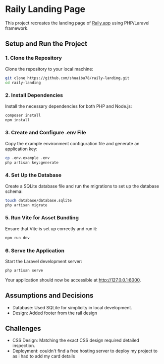# Raily Landing Page

This project recreates the landing page of [Raily.app](https://raily.app) using PHP/Laravel framework.

## Setup and Run the Project

### 1. Clone the Repository

Clone the repository to your local machine:

```bash
git clone https://github.com/shuaibu78/raily-landing.git
cd raily-landing
```

### 2. Install Dependencies

Install the necessary dependencies for both PHP and Node.js:

```bash
composer install
npm install
```

### 3. Create and Configure .env File

Copy the example environment configuration file and generate an application key:

```bash
cp .env.example .env
php artisan key:generate
```

### 4. Set Up the Database

Create a SQLite database file and run the migrations to set up the database schema:

```bash
touch database/database.sqlite
php artisan migrate
```

### 5. Run Vite for Asset Bundling

Ensure that Vite is set up correctly and run it:

```bash
npm run dev
```

### 6. Serve the Application

Start the Laravel development server:

```bash
php artisan serve
```

Your application should now be accessible at http://127.0.0.1:8000.

## Assumptions and Decisions

-   Database: Used SQLite for simplicity in local development.
-   Design: Added footer from the rail design

## Challenges

-   CSS Design: Matching the exact CSS design required detailed inspection.
-   Deployment: couldn't find a free hosting server to deploy my project to as i had to add my card details
